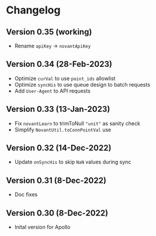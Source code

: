# Changelog

## Version 0.35 (working)
* Rename `apiKey` -> `novantApiKey`

## Version 0.34 (28-Feb-2023)
* Optimize `curVal` to use `point_ids` allowlist
* Optimize `syncHis` to use queue design to batch requests
* Add `User-Agent` to API requests

## Version 0.33 (13-Jan-2023)
* Fix `novantLearn` to trimToNull `"unit"` as sanity check
* Simplify `NovantUtil.toConnPointVal` use

## Version 0.32 (14-Dec-2022)
* Update `onSyncHis` to skip `NaN` values during sync

## Version 0.31 (8-Dec-2022)
* Doc fixes

## Version 0.30 (8-Dec-2022)
* Inital version for Apollo